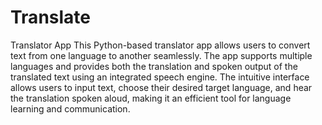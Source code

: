 # Translate
 Translator App This Python-based translator app allows users to convert text from one language to another seamlessly. The app supports multiple languages and provides both the translation and spoken output of the translated text using an integrated speech engine. The intuitive interface allows users to input text, choose their desired target language, and hear the translation spoken aloud, making it an efficient tool for language learning and communication.
